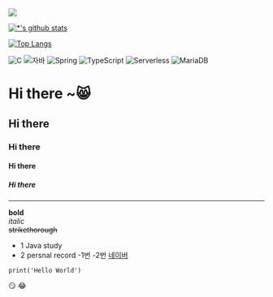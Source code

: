 <img src="https://capsule-render.vercel.app/api?type=waving&color=gradient&customColorList=0,2,2,5,30&height=200&section=header&text=start-ha%20%20GitHub!&fontSize=90" />

[![*'s github stats](https://github-readme-stats.vercel.app/api?username=start-ha)](https://github.com/start-ha)

[![Top Langs](https://github-readme-stats.vercel.app/api/top-langs/?username=start-ha)](https://github.com/start-ha/github-readme-stats)

![C](https://img.shields.io/badge/-C-123456?style=flat-square&logo=C&logoColor=black)
![자바](https://img.shields.io/badge/-자바-007396?style=flat&logo=Java&logoColor=ffffff)
![Spring](https://img.shields.io/badge/-Spring-6DB33F?style=for-the-badge&logo=Spring&logoColor=white)
![TypeScript](https://img.shields.io/badge/-TypeScript-3178C6?style=flat-square&logo=TypeScript&logoColor=white)
![Serverless](https://img.shields.io/badge/-Serverless-FD5750?style=flat-square&logo=Serverless&logoColor=magenta)
![MariaDB](https://img.shields.io/badge/-MariaDB-1F305F?style=flat-square&logo=mariadb&logoColor=white)



# Hi there ~😸
## Hi there
### Hi there
#### Hi there
##### Hi there
---

**bold** <br>
*italic* <br>
~~strikethorough~~ <br>

* 1  Java study
* 2  persnal record
  -1번
  -2번
  [네이버](https://naver.com)

```
print('Hello World')
```

:smirk: :joy: 
